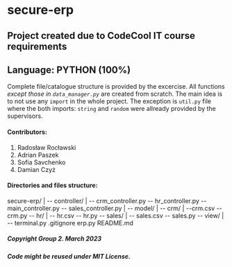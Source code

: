 # secure-erp

## Project created due to CodeCool IT course requirements
## Language: PYTHON (100%)

Complete file/catalogue structure is provided by the excercise. All functions _except those in `data_manager.py`_ are created from scratch.
The main idea is to not use any `import` in the whole project. The exception is `util.py` file where the both imports: `string` and `random` were allready provided by the supervisors.

#### Contributors:
1. Radosław Rocławski
2. Adrian Paszek
3. Sofia Savchenko
4. Damian Czyż

#### Directories and files structure:

secure-erp/
|
-- controller/
    |
    -- crm_controller.py
    -- hr_controller.py
    -- main_controller.py
    -- sales_controller.py
|
-- model/
    |
    -- crm/
        |
        --crm.csv
        -- crm.py
    -- hr/
        |
        -- hr.csv
        -- hr.py
    -- sales/
        |
        -- sales.csv
        -- sales.py
-- view/
    |
    -- terminal.py
.gitignore
erp.py
README.md

##### Copyright Group 2. March 2023
##### Code might be reused under MIT License.
